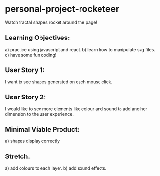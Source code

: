 # personal-project-rocketeer
Watch fractal shapes rocket around the page!

## Learning Objectives:
a) practice using javascript and react.
b) learn how to manipulate svg files.
c) have some fun coding!

## User Story 1:
I want to see shapes generated on each mouse click.

## User Story 2:
I would like to see more elements like colour and sound to add another dimension to the user experience.


## Minimal Viable Product:
a) shapes display correctly

## Stretch:
a) add colours to each layer.
b) add sound effects.
